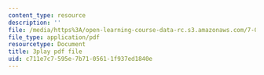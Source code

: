 ```yaml
---
content_type: resource
description: ''
file: /media/https%3A/open-learning-course-data-rc.s3.amazonaws.com/7-014-introductory-biology-spring-2005/c711e7c7595e7b7105611f937ed1840e_3zJI3dYB7gc.pdf
file_type: application/pdf
resourcetype: Document
title: 3play pdf file
uid: c711e7c7-595e-7b71-0561-1f937ed1840e
---
```

